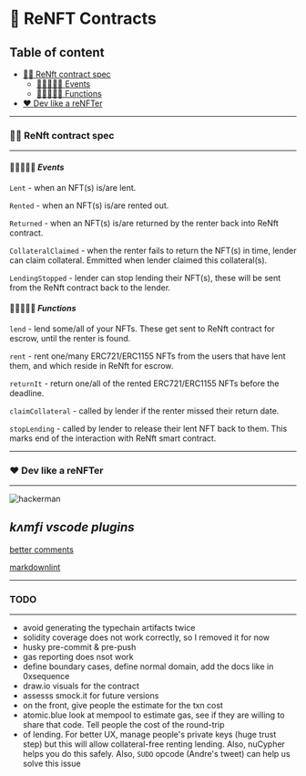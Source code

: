 # 🥂 **ReNFT Contracts**

## **Table of content**

- [🤏🏻 ReNft contract spec](#🤏🏻-renft-contract-spec)
  - [🤏🏻👨🏻‍💻 Events](#🤏🏻👨🏻‍💻-events)
  - [🤏🏻👩🏽‍✈️ Functions](#🤏🏻👩🏽‍✈️-functions)
- [❤ Dev like a reNFTer](#❤-dev-like-a-renfter)

---

### 🤏🏻 **ReNft contract spec**

---

#### 🤏🏻👨🏻‍💻 ***Events***

`Lent` - when an NFT(s) is/are lent.

`Rented` - when an NFT(s) is/are rented out.

`Returned` - when an NFT(s) is/are returned by the renter back into ReNft contract.

`CollateralClaimed` - when the renter fails to return the NFT(s) in time, lender can claim collateral. Emmitted when lender claimed this collateral(s).

`LendingStopped` - lender can stop lending their NFT(s), these will be sent from the ReNft contract back to the lender.

#### 🤏🏻👩🏽‍✈️ ***Functions***

`lend` - lend some/all of your NFTs. These get sent to ReNft contract for escrow, until the renter is found.

`rent` - rent one/many ERC721/ERC1155 NFTs from the users that have lent them, and which reside in ReNft for escrow.

`returnIt` - return one/all of the rented ERC721/ERC1155 NFTs before the deadline.

`claimCollateral` - called by lender if the renter missed their return date.

`stopLending` - called by lender to release their lent NFT back to them. This marks end of the interaction with ReNft smart contract.

---

### **❤ Dev like a reNFTer**

---

![hackerman](https://external-preview.redd.it/4lnFFyQJ8ZuV11zAkHW9q3VUfPHS-KL29kb76c0RM2s.jpg?auto=webp&s=20de54cd38fe99d817d283f802053c16f08e4ad9)

*kʌmfi vscode plugins*
--

[better comments](https://marketplace.visualstudio.com/items?itemName=aaron-bond.better-comments)

[markdownlint](https://marketplace.visualstudio.com/items?itemName=DavidAnson.vscode-markdownlint)

---

### TODO

---

- avoid generating the typechain artifacts twice
- solidity coverage does not work correctly, so I removed it for now
- husky pre-commit & pre-push
- gas reporting does nsot work
- define boundary cases, define normal domain, add the docs like in 0xsequence
- draw.io visuals for the contract
- assesss smock.it for future versions
- on the front, give people the estimate for the txn cost
- atomic.blue look at mempool to estimate gas, see if they are willing to share that code. Tell people the cost of the round-trip
- of lending. For better UX, manage people's private keys (huge trust step) but this will allow collateral-free renting lending. Also, nuCypher helps you do this safely. Also, `SUDO` opcode (Andre's tweet) can help us solve this issue
